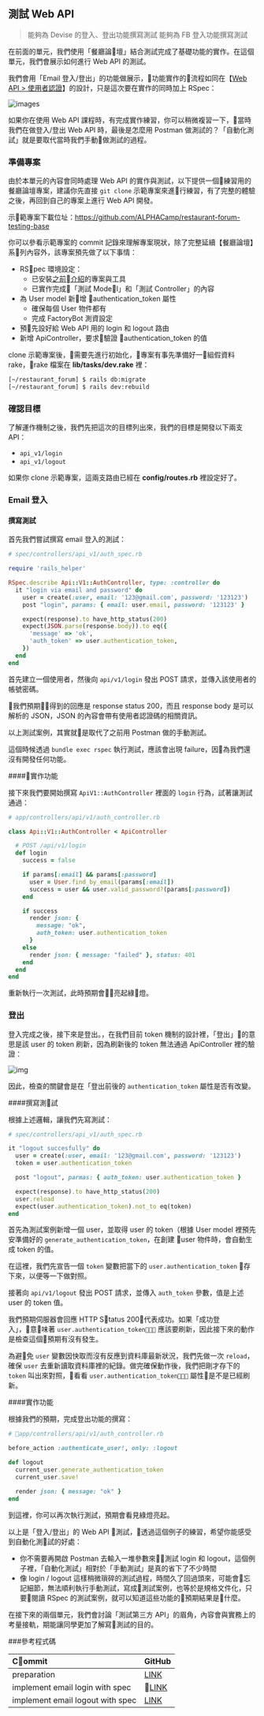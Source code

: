 ## 測試 Web API
> 能夠為 Devise 的登入、登出功能撰寫測試
> 能夠為 FB 登入功能撰寫測試

在前面的單元，我們使用「餐廳論壇」結合測試完成了基礎功能的實作。在這個單元，我們會展示如何進行 Web API 的測試。

我們會用「Email 登入/登出」的功能做展示，功能實作的流程如同在【[Web API > 使用者認證](https://lighthouse.alphacamp.co/lessons/236/)】的設計，只是這次要在實作的同時加上 RSpec：

![images](https://assets-lighthouse.s3.amazonaws.com/uploads/image/file/1740/4.png)

如果你在使用 Web API 課程時，有完成實作練習，你可以稍微複習一下，當時我們在做登入/登出 Web API 時，最後是怎麼用 Postman 做測試的？「自動化測試」就是要取代當時我們手動做測試的過程。

### 準備專案

由於本單元的內容會同時處理 Web API 的實作與測試，以下提供一個練習用的餐廳論壇專案，建議你先直接 `git clone` 示範專案來進行練習，有了完整的體驗之後，再回到自己的專案上進行 Web API 開發。

示範專案下載位址：https://github.com/ALPHACamp/restaurant-forum-testing-base

你可以參看示範專案的 commit 記錄來理解專案現狀，除了完整延續【餐廳論壇】系列內容外，該專案預先做了以下事情：

- RSpec 環境設定：
  - 已安裝[之前介紹](https://lighthouse.alphacamp.co/lessons/271/units/1288)的專案與工具
  - 已實作完成「測試 Model」和「測試 Controller」的內容
- 為 User model 新增 authentication_token 屬性
  - 確保每個 User 物件都有
  - 完成 FactoryBot 測資設定
- 預先設好給 Web API 用的 login 和 logout 路由
- 新增 ApiController，要求驗證 authentication_token 的值

clone 示範專案後，需要先進行初始化，專案有事先準備好一組假資料 rake，rake 檔案在 **lib/tasks/dev.rake** 裡：

```bash
[~/restaurant_forum] $ rails db:migrate
[~/restaurant_forum] $ rails dev:rebuild
```

### 確認目標

了解運作機制之後，我們先把這次的目標列出來，我們的目標是開發以下兩支 API：
- `api_v1/login`
- `api_v1/logout`

如果你 clone 示範專案，這兩支路由已經在 **config/routes.rb** 裡設定好了。



### Email 登入

#### 撰寫測試

首先我們嘗試撰寫 email 登入的測試：

```ruby
# spec/controllers/api_v1/auth_spec.rb

require 'rails_helper'

RSpec.describe Api::V1::AuthController, type: :controller do
  it "login via email and password" do
    user = create(:user, email: '123@gmail.com', password: '123123')
    post "login", params: { email: user.email, password: '123123' }

    expect(response).to have_http_status(200)
    expect(JSON.parse(response.body)).to eq({
      'message' => 'ok',
      'auth_token' => user.authentication_token,
    })
  end
end
```

首先建立一個使用者，然後向 `api/v1/login` 發出 POST 請求，並傳入該使用者的帳號密碼。

我們預期得到的回應是 response status 200，而且 response body 是可以解析的 JSON，JSON 的內容會帶有使用者認證碼的相關資訊。

以上測試案例，其實就是取代了之前用 Postman 做的手動測試。

這個時候透過 `bundle exec rspec` 執行測試，應該會出現 failure，因為我們還沒有開發任何功能。

####實作功能

接下來我們要開始撰寫 `ApiV1::AuthController` 裡面的 `login` 行為，試著讓測試通過：

```ruby
# app/controllers/api/v1/auth_controller.rb

class Api::V1::AuthController < ApiController

  # POST /api/v1/login
  def login
    success = false

    if params[:email] && params[:password]
      user = User.find_by_email(params[:email])
      success = user && user.valid_password?(params[:password])
  	end

    if success
      render json: {
        message: "ok",
        auth_token: user.authentication_token
      }
    else
      render json: { message: "failed" }, status: 401
    end
  end
end

```

重新執行一次測試，此時預期會亮起綠燈。

### 登出

登入完成之後，接下來是登出。，在我們目前 token 機制的設計裡，「登出」的意思是該 user 的 token 刷新，因為刷新後的 token 無法通過 ApiController 裡的驗證：

![img](https://assets-lighthouse.s3.amazonaws.com/uploads/image/file/1741/3.png)

因此，檢查的關鍵會是在「登出前後的 `authentication_token` 屬性是否有改變。

####撰寫測試

根據上述邏輯，讓我們先寫測試：

```ruby
# spec/controllers/api_v1/auth_spec.rb

it "logout succesfully" do
  user = create(:user, email: '123@gmail.com', password: '123123')
  token = user.authentication_token

  post "logout", parmas: { auth_token: user.authentication_token }

  expect(response).to have_http_status(200)
  user.reload
  expect(user.authentication_token).not_to eq(token)
end
```
首先為測試案例新增一個 user，並取得 user 的 token（根據 User model 裡預先安準備好的 `generate_authentication_token`，在創建 user 物件時，會自動生成 token 的值。

在這裡，我們先宣告一個 `token` 變數把當下的 `user.authentication_token` 存下來，以便等一下做對照。

接著向 `api/v1/logout` 發出 POST 請求，並傳入 `auth_token` 參數，值是上述 user 的 token 值。

我們預期伺服器會回應 HTTP Status 200，代表成功。如果「成功登入」，意味著 `user.authentication_token` 應該要刷新，因此接下來的動作是檢查這個預期有沒有發生。

為避免 `user` 變數因快取而沒有反應到資料庫最新狀況，我們先做一次 `reload`，確保 `user` 去重新讀取資料庫裡的紀錄。做完確保動作後，我們把剛才存下的 `token` 叫出來對照，看看 `user.authentication_token` 屬性是不是已經刷新。

####實作功能

根據我們的預期，完成登出功能的撰寫：

```ruby
# app/controllers/api/v1/auth_controller.rb

before_action :authenticate_user!, only: :logout

def logout
  current_user.generate_authentication_token
  current_user.save!

  render json: { message: "ok" }
end
```

到這裡，你可以再次執行測試，預期會看見綠燈亮起。

以上是「登入/登出」的 Web API 測試，透過這個例子的練習，希望你能感受到自動化測試的好處：
- 你不需要再開啟 Postman 去輸入一堆參數來測試 login 和 logout，這個例子裡，「自動化測試」相對於「手動測試」是真的省下了不少時間
- 像 login / logout 這樣稍微瑣碎的測試過程，時間久了回過頭來，可能會忘記細節，無法順利執行手動測試，寫成測試案例，也等於是規格文件化，只要閱讀 RSpec 的測試案例，就可以知道這些功能的預期結果是什麼。

在接下來的兩個單元，我們會討論「測試第三方 API」的眉角，內容會與實務上的考量接軌，期能讓同學更加了解寫測試的目的。


###參考程式碼

| Commit | GitHub |
|:----- | ----- |
| preparation | [LINK](https://github.com/ALPHACamp/restaurant-forum-testing/commit/32deae9987adb052f336c37109d7b7610adbd929) |
| implement email login with spec | [LINK](https://github.com/ALPHACamp/restaurant-forum-testing/commit/f311e7f211104044c82c77f9a6ab55e10cb9716b) |
| implement email logout with spec | [LINK](https://github.com/ALPHACamp/restaurant-forum-testing/commit/497c47b0c27f374a723f6a2ca2f9963212dae6ff) |
